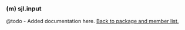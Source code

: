 ### (m) sjl.input
@todo - Added documentation here.
[Back to package and member list.](#packages-and-members)
